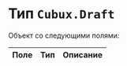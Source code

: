 Тип `Cubux.Draft`
=================

Объект со следующими полями:

Поле         | Тип        | Описание
------------ | ---------- | --------
